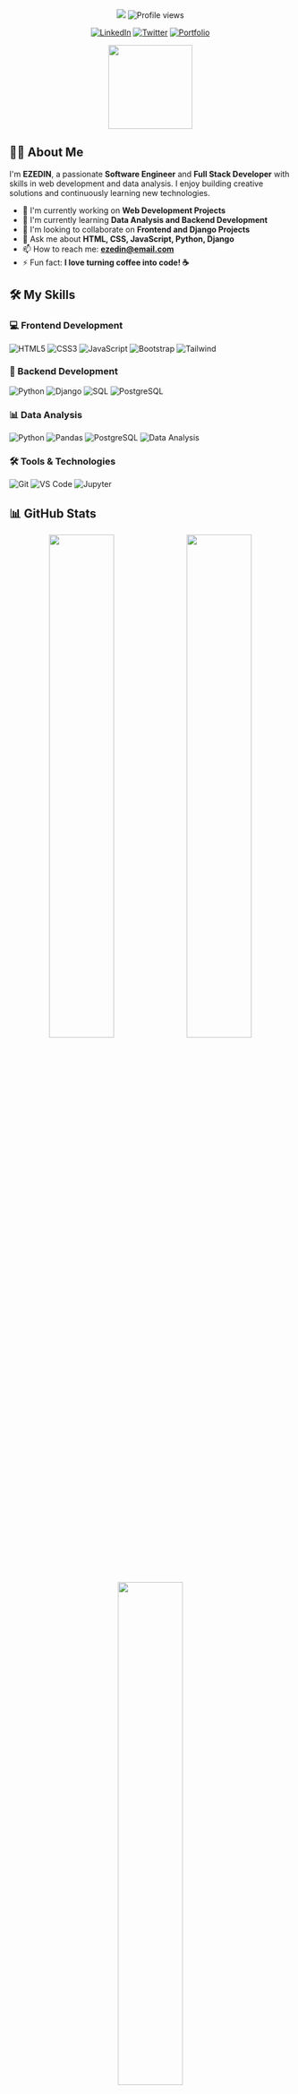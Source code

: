 <div align="center">

<!-- Animated Header -->
<img src="https://readme-typing-svg.herokuapp.com/?font=Righteous&size=35&center=true&vCenter=true&width=500&height=70&duration=4000&lines=Hi+There!+👋;+I'm+EZEDIN;+Software+Engineer;+Full+Stack+Developer;+Welcome+to+my+Profile!;" />

<!-- Profile Views -->
<img src="https://komarev.com/ghpvc/?username=ezedin&style=flat-square&color=blue" alt="Profile views"/>

<!-- Social Badges -->
[![LinkedIn](https://img.shields.io/badge/LinkedIn-0077B5?style=for-the-badge&logo=linkedin&logoColor=white)](https://linkedin.com/in/ezedin)
[![Twitter](https://img.shields.io/badge/Twitter-1DA1F2?style=for-the-badge&logo=twitter&logoColor=white)](https://twitter.com/ezedin)
[![Portfolio](https://img.shields.io/badge/Portfolio-%23000000.svg?style=for-the-badge&logo=firefox&logoColor=#FF7139)](https://ezedin.dev)

</div>

<div align="center">
  <img height="150" src="https://camo.githubusercontent.com/62da68eb62b1e5f175f7d1f0191dd89a653d7908feb22d37d4a0ab07365d6791/68747470733a2f2f6d656469612e67697068792e636f6d2f6d656469612f4d3967624264396e6244724f5475314d71782f67697068792e676966"  />
</div>

## 👨‍💻 About Me

I'm **EZEDIN**, a passionate **Software Engineer** and **Full Stack Developer** with skills in web development and data analysis. I enjoy building creative solutions and continuously learning new technologies.

- 🔭 I'm currently working on **Web Development Projects**
- 🌱 I'm currently learning **Data Analysis and Backend Development**
- 👯 I'm looking to collaborate on **Frontend and Django Projects**
- 💬 Ask me about **HTML, CSS, JavaScript, Python, Django**
- 📫 How to reach me: **ezedin@email.com**
- ⚡ Fun fact: **I love turning coffee into code! ☕**

## 🛠️ My Skills

### 💻 Frontend Development
![HTML5](https://img.shields.io/badge/HTML5-E34F26?style=for-the-badge&logo=html5&logoColor=white)
![CSS3](https://img.shields.io/badge/CSS3-1572B6?style=for-the-badge&logo=css3&logoColor=white)
![JavaScript](https://img.shields.io/badge/JavaScript-F7DF1E?style=for-the-badge&logo=javascript&logoColor=black)
![Bootstrap](https://img.shields.io/badge/Bootstrap-7952B3?style=for-the-badge&logo=bootstrap&logoColor=white)
![Tailwind](https://img.shields.io/badge/Tailwind_CSS-38B2AC?style=for-the-badge&logo=tailwind-css&logoColor=white)

### 🔧 Backend Development
![Python](https://img.shields.io/badge/Python-3776AB?style=for-the-badge&logo=python&logoColor=white)
![Django](https://img.shields.io/badge/Django-092E20?style=for-the-badge&logo=django&logoColor=white)
![SQL](https://img.shields.io/badge/SQL-4479A1?style=for-the-badge&logo=postgresql&logoColor=white)
![PostgreSQL](https://img.shields.io/badge/PostgreSQL-316192?style=for-the-badge&logo=postgresql&logoColor=white)

### 📊 Data Analysis
![Python](https://img.shields.io/badge/Python-3776AB?style=for-the-badge&logo=python&logoColor=white)
![Pandas](https://img.shields.io/badge/Pandas-150458?style=for-the-badge&logo=pandas&logoColor=white)
![PostgreSQL](https://img.shields.io/badge/PostgreSQL-316192?style=for-the-badge&logo=postgresql&logoColor=white)
![Data Analysis](https://img.shields.io/badge/Data_Analysis-2E86AB?style=for-the-badge&logo=chart-line&logoColor=white)

### 🛠️ Tools & Technologies
![Git](https://img.shields.io/badge/Git-F05032?style=for-the-badge&logo=git&logoColor=white)
![VS Code](https://img.shields.io/badge/VS_Code-007ACC?style=for-the-badge&logo=visual-studio-code&logoColor=white)
![Jupyter](https://img.shields.io/badge/Jupyter-F37626?style=for-the-badge&logo=jupyter&logoColor=white)

## 📊 GitHub Stats

<div align="center">
  
  <img width="48%" src="https://github-readme-stats.vercel.app/api?username=ezedin&show_icons=true&theme=radical" />
  <img width="48%" src="https://github-readme-streak-stats.herokuapp.com/?user=ezedin&theme=radical" />
  <img width="48%" src="https://github-readme-stats.vercel.app/api/top-langs/?username=ezedin&layout=compact&theme=radical" />

</div>

## 🚀 My Projects

### 🌐 [Portfolio Website](https://github.com/ezedin/portfolio)
A responsive portfolio website built with HTML, CSS, and JavaScript.

### 📊 [Data Analysis Project](https://github.com/ezedin/data-analysis)
Python data analysis project using Pandas and PostgreSQL.

### 🎯 [Django Web App](https://github.com/ezedin/django-app)
A full-stack web application built with Django and PostgreSQL.

### 💼 [E-commerce Template](https://github.com/ezedin/ecommerce-template)
Responsive e-commerce template using Bootstrap and JavaScript.

## 🎯 What I'm Learning Next

- **Power BI** for data visualization
- **Advanced Django** features
- **React.js** for frontend development
- **Data Visualization** techniques

## 📈 Contribution Graph

<div align="center">
  
  ![GitHub Activity Graph](https://activity-graph.herokuapp.com/graph?username=ezedin&theme=react-dark)

</div>

## 🏆 GitHub Trophies

<div align="center">
  
  [![trophy](https://github-profile-trophy.vercel.app/?username=ezedin&theme=onedark)](https://github.com/ezedin)

</div>

## 📫 Let's Connect!

- 💼 [LinkedIn](https://linkedin.com/in/ezedin)
- 🐦 [Twitter](https://twitter.com/ezedin)
- 🌐 [Portfolio](https://ezedin.dev)
- 📧 [Email](mailto:ezedin@email.com)

## 💡 Code Snippet

```python
# Simple data analysis with Pandas
import pandas as pd

def analyze_data(csv_file):
    """Basic data analysis function"""
    df = pd.read_csv(csv_file)
    print(f"Dataset shape: {df.shape}")
    print(f"Columns: {df.columns.tolist()}")
    return df.describe()

# Web development passion
def create_awesome_web_app():
    return "Building the web, one line at a time! 🚀"
